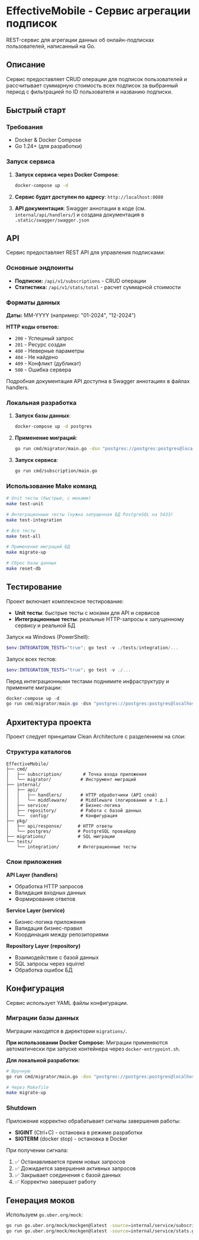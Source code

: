 # EffectiveMobile - Сервис агрегации подписок

REST-сервис для агрегации данных об онлайн-подписках пользователей, написанный на Go.

## Описание

Сервис предоставляет CRUD операции для подписок пользователей и рассчитывает суммарную стоимость всех подписок за выбранный период с фильтрацией по ID пользователя и названию подписки.

## Быстрый старт

### Требования
- Docker & Docker Compose
- Go 1.24+ (для разработки)

### Запуск сервиса

1. **Запуск сервиса через Docker Compose**:
   ```bash
   docker-compose up -d
   ```

2. **Сервис будет доступен по адресу**: `http://localhost:8080`

3. **API документация**: Swagger аннотации в коде (см. `internal/api/handlers/`) и создана документация в `.static/swagger/swagger.json`

## API

Сервис предоставляет REST API для управления подписками:

### Основные эндпоинты

- **Подписки:** `/api/v1/subscriptions` - CRUD операции
- **Статистика:** `/api/v1/stats/total` - расчет суммарной стоимости

### Форматы данных

**Даты:** MM-YYYY (например: "01-2024", "12-2024")

**HTTP коды ответов:**
- `200` - Успешный запрос
- `201` - Ресурс создан
- `400` - Неверные параметры
- `404` - Не найдено
- `409` - Конфликт (дубликат)
- `500` - Ошибка сервера

Подробная документация API доступна в Swagger аннотациях в файлах handlers.

### Локальная разработка

1. **Запуск базы данных**:
   ```bash
   docker-compose up -d postgres
   ```

2. **Применение миграций**:
   ```bash
   go run cmd/migrator/main.go -dsn "postgres://postgres:postgres@localhost:5433/subscriptions?sslmode=disable" -migrations-path "migrations"
   ```

3. **Запуск сервиса**:
   ```bash
   go run cmd/subscription/main.go
   ```

### Использование Make команд

```bash
# Unit тесты (быстрые, с моками)
make test-unit

# Интеграционные тесты (нужна запущенная БД PostgreSQL на 5433)
make test-integration

# Все тесты
make test-all

# Применение миграций БД
make migrate-up

# Сброс базы данных
make reset-db
```

## Тестирование

Проект включает комплексное тестирование:

- **Unit тесты**: быстрые тесты с моками для API и сервисов
- **Интеграционные тесты**: реальные HTTP-запросы к запущенному сервису и реальной БД

Запуск на Windows (PowerShell):
```powershell
$env:INTEGRATION_TESTS="true"; go test -v ./tests/integration/...
```

Запуск всех тестов:
```powershell
$env:INTEGRATION_TESTS="true"; go test -v ./...
```

Перед интеграционными тестами поднимите инфраструктуру и примените миграции:
```powershell
docker-compose up -d
go run cmd/migrator/main.go -dsn "postgres://postgres:postgres@localhost:5433/subscriptions?sslmode=disable" -migrations-path "migrations"
```

## Архитектура проекта

Проект следует принципам Clean Architecture с разделением на слои:

### Структура каталогов
```
EffectiveMobile/
├── cmd/
│   ├── subscription/        # Точка входа приложения
│   └── migrator/           # Инструмент миграций
├── internal/
│   ├── api/
│   │   ├── handlers/       # HTTP обработчики (API слой)
│   │   └── middleware/     # Middleware (логирование и т.д.)
│   ├── service/            # Бизнес-логика
│   ├── repository/         # Работа с базой данных
│   └──  config/            # Конфигурация
├── pkg/
│   ├── api/response/      # HTTP ответы
│   └── postgres/          # PostgreSQL провайдер
├── migrations/            # SQL миграции
└── tests/
    └── integration/       # Интеграционные тесты
```

### Слои приложения

**API Layer (handlers)**
- Обработка HTTP запросов
- Валидация входных данных
- Формирование ответов

**Service Layer (service)**
- Бизнес-логика приложения
- Валидация бизнес-правил
- Координация между репозиториями

**Repository Layer (repository)**
- Взаимодействие с базой данных
- SQL запросы через squirrel
- Обработка ошибок БД

## Конфигурация

Сервис использует YAML файлы конфигурации. 

### Миграции базы данных

Миграции находятся в директории `migrations/`.

**При использовании Docker Compose:**
Миграции применяются автоматически при запуске контейнера через `docker-entrypoint.sh`.

**Для локальной разработки:**
```bash
# Вручную
go run cmd/migrator/main.go -dsn "postgres://postgres:postgres@localhost:5433/subscriptions?sslmode=disable" -migrations-path "./migrations"

# Через Makefile
make migrate-up
```

### Shutdown

Приложение корректно обрабатывает сигналы завершения работы:

- **SIGINT** (Ctrl+C) - остановка в режиме разработки
- **SIGTERM** (docker stop) - остановка в Docker

При получении сигнала:
1. ✅ Останавливается прием новых запросов
2. ✅ Дожидается завершения активных запросов
3. ✅ Закрывает соединения с базой данных
4. ✅ Корректно завершает работу

## Генерация моков

Используем `go.uber.org/mock`:
```bash
go run go.uber.org/mock/mockgen@latest -source=internal/service/subscription.go -destination=internal/service/subscription_mock.go -package=service
go run go.uber.org/mock/mockgen@latest -source=internal/service/stats.go -destination=internal/service/stats_mock.go -package=service
```